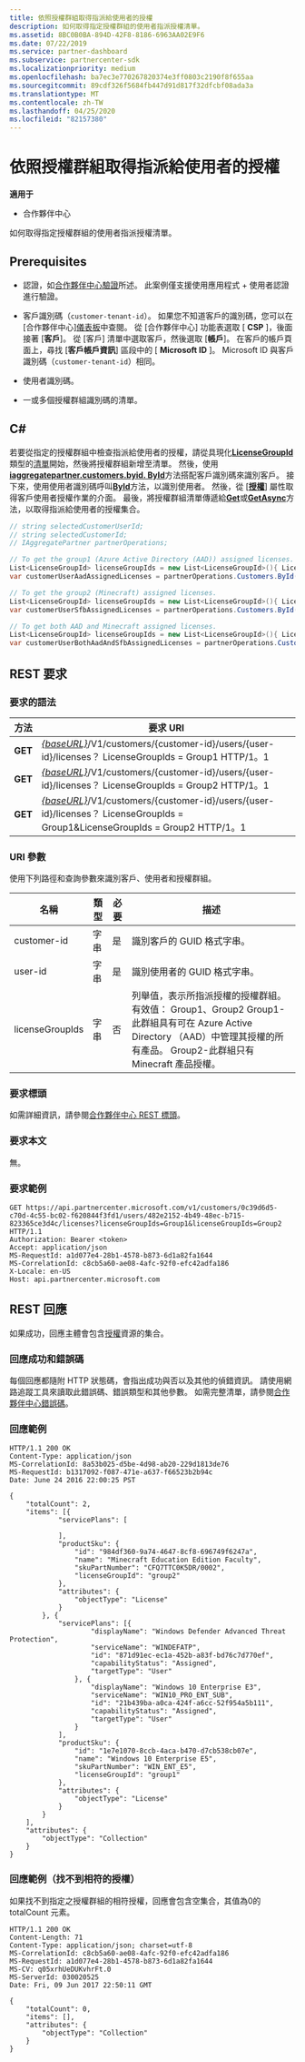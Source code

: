 ```yaml
---
title: 依照授權群組取得指派給使用者的授權
description: 如何取得指定授權群組的使用者指派授權清單。
ms.assetid: 8BC0B0BA-894D-42F8-8186-6963AA02E9F6
ms.date: 07/22/2019
ms.service: partner-dashboard
ms.subservice: partnercenter-sdk
ms.localizationpriority: medium
ms.openlocfilehash: ba7ec3e770267820374e3ff0803c2190f8f655aa
ms.sourcegitcommit: 89cdf326f5684fb447d91d817f32dfcbf08ada3a
ms.translationtype: MT
ms.contentlocale: zh-TW
ms.lasthandoff: 04/25/2020
ms.locfileid: "82157380"
---
```

# <a name="get-licenses-assigned-to-a-user-by-license-group"></a>依照授權群組取得指派給使用者的授權

**適用于**

- 合作夥伴中心

如何取得指定授權群組的使用者指派授權清單。

## <a name="prerequisites"></a>Prerequisites

- 認證，如[合作夥伴中心驗證](partner-center-authentication.md)所述。 此案例僅支援使用應用程式 + 使用者認證進行驗證。

- 客戶識別碼（`customer-tenant-id`）。 如果您不知道客戶的識別碼，您可以在 [合作夥伴中心][儀表板](https://partner.microsoft.com/dashboard)中查閱。 從 [合作夥伴中心] 功能表選取 [ **CSP** ]，後面接著 [**客戶**]。 從 [客戶] 清單中選取客戶，然後選取 [**帳戶**]。 在客戶的帳戶頁面上，尋找 [**客戶帳戶資訊**] 區段中的 [ **Microsoft ID** ]。 Microsoft ID 與客戶識別碼（`customer-tenant-id`）相同。

- 使用者識別碼。

- 一或多個授權群組識別碼的清單。

## <a name="c"></a>C\#

若要從指定的授權群組中檢查指派給使用者的授權，請從具現化[**LicenseGroupId**](https://docs.microsoft.com/dotnet/api/microsoft.store.partnercenter.models.licenses.licensegroupid)類型的[清單](https://docs.microsoft.com/dotnet/api/system.collections.generic.list-1)開始，然後將授權群組新增至清單。 然後，使用[**iaggregatepartner.customers.byid. ById**](https://docs.microsoft.com/dotnet/api/microsoft.store.partnercenter.customers.icustomercollection.byid)方法搭配客戶識別碼來識別客戶。 接下來，使用使用者識別碼呼叫[**ById**](https://docs.microsoft.com/dotnet/api/microsoft.store.partnercenter.customerusers.icustomerusercollection.byid)方法，以識別使用者。 然後，從 [[**授權**](https://docs.microsoft.com/dotnet/api/microsoft.store.partnercenter.customerusers.icustomeruser.licenses)] 屬性取得客戶使用者授權作業的介面。 最後，將授權群組清單傳遞給[**Get**](https://docs.microsoft.com/dotnet/api/microsoft.store.partnercenter.customerusers.icustomeruserlicensecollection.get)或[**GetAsync**](https://docs.microsoft.com/dotnet/api/microsoft.store.partnercenter.customerusers.icustomeruserlicensecollection.getasync)方法，以取得指派給使用者的授權集合。

``` csharp
// string selectedCustomerUserId;
// string selectedCustomerId;
// IAggregatePartner partnerOperations;

// To get the group1 (Azure Active Directory (AAD)) assigned licenses.
List<LicenseGroupId> licenseGroupIds = new List<LicenseGroupId>(){ LicenseGroupId.Group1 };
var customerUserAadAssignedLicenses = partnerOperations.Customers.ById(selectedCustomerId).Users.ById(selectedCustomerUserId).Licenses.Get(licenseGroupIds);

// To get the group2 (Minecraft) assigned licenses.
List<LicenseGroupId> licenseGroupIds = new List<LicenseGroupId>(){ LicenseGroupId.Group2 };
var customerUserSfbAssignedLicenses = partnerOperations.Customers.ById(selectedCustomerId).Users.ById(selectedCustomerUserId).Licenses.Get(licenseGroupIds);

// To get both AAD and Minecraft assigned licenses.
List<LicenseGroupId> licenseGroupIds = new List<LicenseGroupId>(){ LicenseGroupId.Group1, LicenseGroupId.Group2 };
var customerUserBothAadAndSfbAssignedLicenses = partnerOperations.Customers.ById(selectedCustomerId).Users.ById(selectedCustomerUserId).Licenses.Get(licenseGroupIds);
```

## <a name="rest-request"></a>REST 要求

### <a name="request-syntax"></a>要求的語法

| 方法  | 要求 URI                                                                                                                                            |
|---------|--------------------------------------------------------------------------------------------------------------------------------------------------------|
| **GET** | [*{baseURL}*](partner-center-rest-urls.md)/V1/customers/{customer-id}/users/{user-id}/licenses？ LicenseGroupIds = Group1 HTTP/1。1                        |
| **GET** | [*{baseURL}*](partner-center-rest-urls.md)/V1/customers/{customer-id}/users/{user-id}/licenses？ LicenseGroupIds = Group2 HTTP/1。1                        |
| **GET** | [*{baseURL}*](partner-center-rest-urls.md)/V1/customers/{customer-id}/users/{user-id}/licenses？ LicenseGroupIds = Group1&LicenseGroupIds = Group2 HTTP/1。1 |

### <a name="uri-parameter"></a>URI 參數

使用下列路徑和查詢參數來識別客戶、使用者和授權群組。

| 名稱            | 類型   | 必要 | 描述                                                                                                                                                                                                                                                           |
|-----------------|--------|----------|-----------------------------------------------------------------------------------------------------------------------------------------------------------------------------------------------------------------------------------------------------------------------|
| customer-id     | 字串 | 是      | 識別客戶的 GUID 格式字串。                                                                                                                                                                                                                 |
| user-id         | 字串 | 是      | 識別使用者的 GUID 格式字串。                                                                                                                                                                                                                     |
| licenseGroupIds | 字串 | 否       | 列舉值，表示所指派授權的授權群組。 有效值： Group1、Group2 Group1-此群組具有可在 Azure Active Directory （AAD）中管理其授權的所有產品。 Group2-此群組只有 Minecraft 產品授權。 |

### <a name="request-headers"></a>要求標頭

如需詳細資訊，請參閱[合作夥伴中心 REST 標頭](headers.md)。

### <a name="request-body"></a>要求本文

無。

### <a name="request-example"></a>要求範例

```http
GET https://api.partnercenter.microsoft.com/v1/customers/0c39d6d5-c70d-4c55-bc02-f620844f3fd1/users/482e2152-4b49-48ec-b715-823365ce3d4c/licenses?licenseGroupIds=Group1&licenseGroupIds=Group2 HTTP/1.1
Authorization: Bearer <token>
Accept: application/json
MS-RequestId: a1d077e4-28b1-4578-b873-6d1a82fa1644
MS-CorrelationId: c8cb5a60-ae08-4afc-92f0-efc42adfa186
X-Locale: en-US
Host: api.partnercenter.microsoft.com
```

## <a name="rest-response"></a>REST 回應

如果成功，回應主體會包含[授權](license-resources.md#license)資源的集合。

### <a name="response-success-and-error-codes"></a>回應成功和錯誤碼

每個回應都隨附 HTTP 狀態碼，會指出成功與否以及其他的偵錯資訊。 請使用網路追蹤工具來讀取此錯誤碼、錯誤類型和其他參數。 如需完整清單，請參閱[合作夥伴中心錯誤碼](error-codes.md)。

### <a name="response-example"></a>回應範例

```http
HTTP/1.1 200 OK
Content-Type: application/json
MS-CorrelationId: 8a53b025-d5be-4d98-ab20-229d1813de76
MS-RequestId: b1317092-f087-471e-a637-f66523b2b94c
Date: June 24 2016 22:00:25 PST

{
    "totalCount": 2,
    "items": [{
            "servicePlans": [

            ],
            "productSku": {
                "id": "984df360-9a74-4647-8cf8-696749f6247a",
                "name": "Minecraft Education Edition Faculty",
                "skuPartNumber": "CFQ7TTC0K5DR/0002",
                "licenseGroupId": "group2"
            },
            "attributes": {
                "objectType": "License"
            }
        }, {
            "servicePlans": [{
                    "displayName": "Windows Defender Advanced Threat Protection",
                    "serviceName": "WINDEFATP",
                    "id": "871d91ec-ec1a-452b-a83f-bd76c7d770ef",
                    "capabilityStatus": "Assigned",
                    "targetType": "User"
                }, {
                    "displayName": "Windows 10 Enterprise E3",
                    "serviceName": "WIN10_PRO_ENT_SUB",
                    "id": "21b439ba-a0ca-424f-a6cc-52f954a5b111",
                    "capabilityStatus": "Assigned",
                    "targetType": "User"
                }
            ],
            "productSku": {
                "id": "1e7e1070-8ccb-4aca-b470-d7cb538cb07e",
                "name": "Windows 10 Enterprise E5",
                "skuPartNumber": "WIN_ENT_E5",
                "licenseGroupId": "group1"
            },
            "attributes": {
                "objectType": "License"
            }
        }
    ],
    "attributes": {
        "objectType": "Collection"
    }
}
```

### <a name="response-example-no-matching-licenses-found"></a>回應範例（找不到相符的授權）

如果找不到指定之授權群組的相符授權，回應會包含空集合，其值為0的 totalCount 元素。

```http
HTTP/1.1 200 OK
Content-Length: 71
Content-Type: application/json; charset=utf-8
MS-CorrelationId: c8cb5a60-ae08-4afc-92f0-efc42adfa186
MS-RequestId: a1d077e4-28b1-4578-b873-6d1a82fa1644
MS-CV: q05xrhUeDUKvhrFt.0
MS-ServerId: 030020525
Date: Fri, 09 Jun 2017 22:50:11 GMT

{
    "totalCount": 0,
    "items": [],
    "attributes": {
        "objectType": "Collection"
    }
}
```
